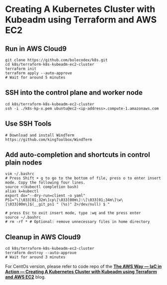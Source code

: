 # Creating A Kubernetes Cluster with Kubeadm using Terraform and AWS EC2
## Run in AWS Cloud9 
```
git clone https://github.com/bolecodex/k8s.git
cd k8s/terraform-k8s-kubeadm-ec2-cluster
terraform init
terraform apply --auto-approve
# Wait for around 5 minutes
```
## SSH into the control plane and worker node
```
cd k8s/terraform-k8s-kubeadm-ec2-cluster
ssh -i ./k8s-kp-x.pem ubuntu@ec2-<ip-address>.compute-1.amazonaws.com
```
## Use SSH Tools
```
# Download and install WindTerm https://github.com/kingToolbox/WindTerm
```
## Add auto-completion and shortcuts in control plain nodes
```
vim ~/.bashrc
# Press Shift + g to go to the bottom of file, press o to enter insert mode. Copy the following four lines. 
source <(kubectl completion bash)
alias k=kubectl
export do="--dry-run=client -o yaml"
PS1="\[\033[01;32m\]cp\[\033[00m\]:\[\033[01;34m\]\w\[\033[00m\]$(__git_ps1 " (%s)" 2>/dev/null) $ "

# press Esc to exit insert mode, type :wq and the press enter
source ~/.bashrc
# rm -rf * # Optional: remove unnecessary files in home directory
```
## Cleanup in AWS Cloud9
```
cd k8s/terraform-k8s-kubeadm-ec2-cluster
terraform destroy --auto-approve
# Wait for around 3 minutes
```

For CentOs version, please refer to code repo of the **[The AWS Way — IaC in Action — Creating A Kubernetes Cluster with Kubeadm using Terraform and AWS EC2](https://jdluther.medium.com/the-aws-way-iac-in-action-creating-a-kubernetes-cluster-with-kubeadm-using-terraform-and-aws-8227203e000e)** blog.

